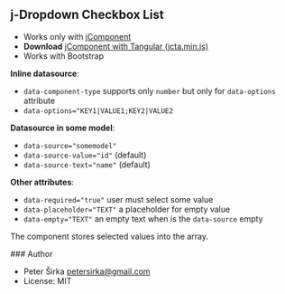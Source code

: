 ## j-Dropdown Checkbox List

- Works only with [jComponent](http://jcomponent.org)
- __Download__ [jComponent with Tangular (jcta.min.js)](https://github.com/petersirka/jComponent)
- Works with Bootstrap

__Inline datasource__:

- `data-component-type` supports only `number` but only for `data-options` attribute
- `data-options="KEY1|VALUE1;KEY2|VALUE2`

__Datasource in some model__:

- `data-source="somemodel"`
- `data-source-value="id"` (default)
- `data-source-text="name"` (default)

__Other attributes__:

- `data-required="true"` user must select some value
- `data-placeholder="TEXT"` a placeholder for empty value
- `data-empty="TEXT"` an empty text when is the `data-source` empty

The component stores selected values into the array.

### Author

- Peter Širka <petersirka@gmail.com>
- License: MIT